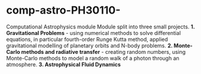 # comp-astro-PH30110-
Computational Astrophysics module
Module split into three small projects. 
**1. Gravitational Problems** - using numerical methods to solve differential equations, in particular fourth-order Runge Kutta method, applied gravitational modelling of planetary orbits and N-body problems. 
**2. Monte-Carlo methods and radiative transfer** - creating random numbers, using Monte-Carlo methods to model a random walk of a photon through an atmosphere. 
**3. Astrophysical Fluid Dynamics**
